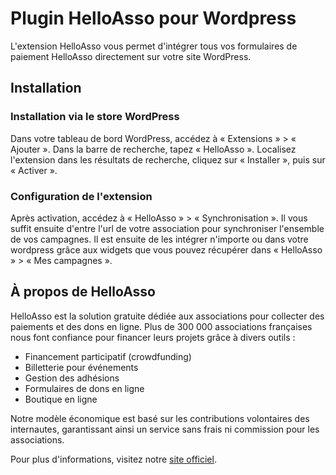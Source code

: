 # Plugin HelloAsso pour Wordpress

L'extension HelloAsso vous permet d'intégrer tous vos formulaires de paiement HelloAsso directement sur votre site WordPress.

## Installation
### Installation via le store WordPress
Dans votre tableau de bord WordPress, accédez à « Extensions » > « Ajouter ».
Dans la barre de recherche, tapez « HelloAsso ».
Localisez l'extension dans les résultats de recherche, cliquez sur « Installer », puis sur « Activer ».
### Configuration de l'extension
Après activation, accédez à « HelloAsso » > « Synchronisation ».
Il vous suffit ensuite d'entre l'url de votre association pour synchroniser l'ensemble de vos campagnes.
Il est ensuite de les intégrer n'importe ou dans votre wordpress grâce aux widgets que vous pouvez récupérer dans « HelloAsso » > « Mes campagnes ».

## À propos de HelloAsso
HelloAsso est la solution gratuite dédiée aux associations pour collecter des paiements et des dons en ligne. Plus de 300 000 associations françaises nous font confiance pour financer leurs projets grâce à divers outils :

- Financement participatif (crowdfunding)
- Billetterie pour événements
- Gestion des adhésions
- Formulaires de dons en ligne
- Boutique en ligne

Notre modèle économique est basé sur les contributions volontaires des internautes, garantissant ainsi un service sans frais ni commission pour les associations.

Pour plus d'informations, visitez notre [site officiel](https://www.helloasso.com/).